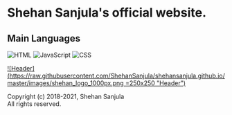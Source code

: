 # Shehan Sanjula's official website.

## Main Languages

![HTML](https://img.shields.io/badge/Language-HTML-brightgreen)
![JavaScript](https://img.shields.io/badge/Language-JavaScript-orange)
![CSS](https://img.shields.io/badge/Language-CSS-blue)

[![Header](https://raw.githubusercontent.com/ShehanSanjula/shehansanjula.github.io/master/images/shehan_logo_1000px.png =250x250 "Header")](https://shehansanjula.github.io/)

Copyright (c) 2018-2021, Shehan Sanjula
<br/> All rights reserved.
